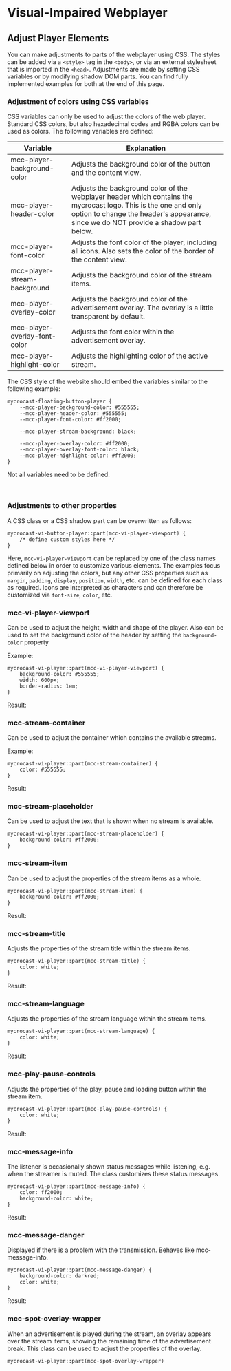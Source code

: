 # Visual-Impaired Webplayer

## Adjust Player Elements
You can make adjustments to parts of the webplayer using CSS. The styles can be added via a ```<style>``` tag in the ```<body>```, or via an external stylesheet that is imported in the ```<head>```. Adjustments are made by setting CSS variables or by modifying shadow DOM parts. You can find fully implemented examples for both at the end of this page.

### Adjustment of colors using CSS variables

CSS variables can only be used to adjust the colors of the web player. Standard CSS colors, but also hexadecimal codes and RGBA colors can be used as colors. The following variables are defined:

|Variable|Explanation|
|----|----|
| mcc-player-background-color | Adjusts the background color of the button and the content view. |
| mcc-player-header-color | Adjusts the background color of the webplayer header which contains the mycrocast logo. This is the one and only option to change the header's appearance, since we do NOT provide a shadow part below.|
| mcc-player-font-color | Adjusts the font color of the player, including all icons. Also sets the color of the border of the content view. |
| mcc-player-stream-background | Adjusts the background color of the stream items. |
| mcc-player-overlay-color | Adjusts the background color of the advertisement overlay. The overlay is a little transparent by default. |
| mcc-player-overlay-font-color | Adjusts the font color within the advertisement overlay. |
| mcc-player-highlight-color | Adjusts the highlighting color of the active stream. |

The CSS style of the website should embed the variables similar to the following example:

```
mycrocast-floating-button-player {  
    --mcc-player-background-color: #555555;  
    --mcc-player-header-color: #555555;  
    --mcc-player-font-color: #ff2000;  
  
    --mcc-player-stream-background: black;  
  
    --mcc-player-overlay-color: #ff2000;  
    --mcc-player-overlay-font-color: black;  
    --mcc-player-highlight-color: #ff2000;
}
```  

Not all variables need to be defined.

&nbsp;

### Adjustments to other properties

A CSS class or a CSS shadow part can be overwritten as follows:

```
mycrocast-vi-button-player::part(mcc-vi-player-viewport) {
    /* define custom styles here */
}
```
  
Here, ```mcc-vi-player-viewport``` can be replaced by one of the class names defined below in order to customize various elements. The examples focus primarily on adjusting the colors, but any other CSS properties such as ```margin```, ```padding```, ```display```, ```position```, ```width```, etc. can be defined for each class as required. Icons are interpreted as characters and can therefore be customized via ```font-size```, ```color```, etc.

### mcc-vi-player-viewport
Can be used to adjust the height, width and shape of the player. Also can be used to set the background color of the header by setting the ```background-color``` property

Example:
```
mycrocast-vi-player::part(mcc-vi-player-viewport) {  
    background-color: #555555;
    width: 600px;
    border-radius: 1em;
}
```

Result:

### mcc-stream-container
Can be used to adjust the container which contains the available streams.

Example:
```
mycrocast-vi-player::part(mcc-stream-container) {
    color: #555555;
}
```

Result:


### mcc-stream-placeholder
Can be used to adjust the text that is shown when no stream is available.

```
mycrocast-vi-player::part(mcc-stream-placeholder) {
    background-color: #ff2000;
}
```

### mcc-stream-item
Can be used to adjust the properties of the stream items as a whole.

```
mycrocast-vi-player::part(mcc-stream-item) {
    background-color: #ff2000;
}
```

Result:


### mcc-stream-title
Adjusts the properties of the stream title within the stream items.
```
mycrocast-vi-player::part(mcc-stream-title) {
    color: white;
}
```

Result:


### mcc-stream-language
Adjusts the properties of the stream language within the stream items.
```
mycrocast-vi-player::part(mcc-stream-language) {
    color: white;
}
```

Result:


### mcc-play-pause-controls
Adjusts the properties of the play, pause and loading button within the stream item.
```
mycrocast-vi-player::part(mcc-play-pause-controls) {
    color: white;
}
```

Result:


### mcc-message-info
The listener is occasionally shown status messages while listening, e.g. when the streamer is muted. The class customizes these status messages.
```
mycrocast-vi-player::part(mcc-message-info) {
    color: ff2000;
	background-color: white;
}
```

Result:


### mcc-message-danger
Displayed if there is a problem with the transmission. Behaves like mcc-message-info.
```
mycrocast-vi-player::part(mcc-message-danger) {
    background-color: darkred;
	color: white;
}
```

Result:

### mcc-spot-overlay-wrapper
When an advertisement is played during the stream, an overlay appears over the stream items, showing the remaining time of the advertisement break. This class can be used to adjust the properties of the overlay.

```
mycrocast-vi-player::part(mcc-spot-overlay-wrapper)
```
